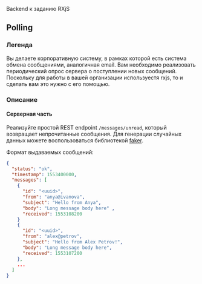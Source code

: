 Backend к заданию RXjS

## Polling

### Легенда

Вы делаете корпоративную систему, в рамках которой есть система обмена сообщениями, аналогичная email. Вам необходимо реализовать периодический опрос сервера о поступлении новых сообщений. Поскольку для работы в вашей организации используестя rxjs, то и сделать вам это нужно с его помощью.

### Описание

#### Серверная часть

Реализуйте простой REST endpoint `/messages/unread`, который возвращает непрочитанные сообщения. Для генерации случайных данных можете воспользоваться библиотекой [faker](https://www.npmjs.com/package/@faker-js/faker).

Формат выдаваемых сообщений:

```json
{
  "status": "ok",
  "timestamp": 1553400000,
  "messages": [
    {
      "id": "<uuid>",
      "from": "anya@ivanova",
      "subject": "Hello from Anya",
      "body": "Long message body here" ,
      "received": 1553108200
    }
    {
      "id": "<uuid>",
      "from": "alex@petrov",
      "subject": "Hello from Alex Petrov!",
      "body": "Long message body here",
      "received": 1553107200
    },
    ...
  ]
}
```
